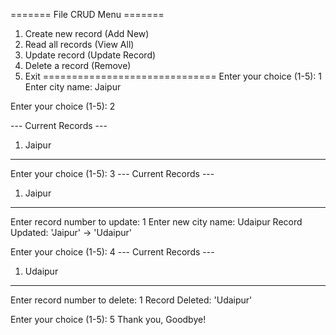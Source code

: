 ======= File CRUD Menu =======
1. Create new record (Add New)
2. Read all records (View All)
3. Update record (Update Record)
4. Delete a record (Remove)
5. Exit
==============================
Enter your choice (1-5): 1
Enter city name: Jaipur

Enter your choice (1-5): 2

--- Current Records ---
1. Jaipur
-----------------------

Enter your choice (1-5): 3
--- Current Records ---
1. Jaipur
-----------------------
Enter record number to update: 1
Enter new city name: Udaipur
Record Updated: 'Jaipur' → 'Udaipur'

Enter your choice (1-5): 4
--- Current Records ---
1. Udaipur
-----------------------
Enter record number to delete: 1
Record Deleted: 'Udaipur'

Enter your choice (1-5): 5
Thank you, Goodbye!
